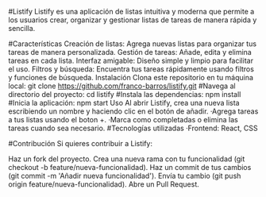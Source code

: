 #Listify
Listify es una aplicación de listas intuitiva y moderna que permite a los usuarios crear, organizar y gestionar listas de tareas de manera rápida y sencilla.

#Características
Creación de listas: Agrega nuevas listas para organizar tus tareas de manera personalizada.
Gestión de tareas: Añade, edita y elimina tareas en cada lista.
Interfaz amigable: Diseño simple y limpio para facilitar el uso.
Filtros y búsqueda: Encuentra tus tareas rápidamente usando filtros y funciones de búsqueda.
Instalación
Clona este repositorio en tu máquina local:
git clone https://github.com/franco-barros/listify.git
#Navega al directorio del proyecto:
cd listify
#Instala las dependencias:
npm install
#Inicia la aplicación:
npm start
Uso
Al abrir Listify, crea una nueva lista escribiendo un nombre y haciendo clic en el botón de añadir.
·Agrega tareas a tus listas usando el boton +.
·Marca como completadas o elimina las tareas cuando sea necesario.
#Tecnologías utilizadas
·Frontend: React, CSS

#Contribución
Si quieres contribuir a Listify:

Haz un fork del proyecto.
Crea una nueva rama con tu funcionalidad (git checkout -b feature/nueva-funcionalidad).
Haz un commit de tus cambios (git commit -m 'Añadir nueva funcionalidad').
Envía tu cambio (git push origin feature/nueva-funcionalidad).
Abre un Pull Request.
 
